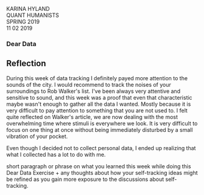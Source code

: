 KARINA HYLAND <br>
QUANT HUMANISTS <br>
SPRING 2019 <br>
11 02 2019

### Dear Data
## Reflection

During this week of data tracking I definitely payed more attention to the sounds of the city. I would recommend to track the noises of your surroundings to Rob Walker's list. I've been always very attentive and sensitive to sound, and this week was a proof that even that characteristic maybe wasn't enough to gather all the data I wanted. Mostly because it is very difficult to pay attention to something that you are not used to. I felt quite reflected on Walker's article, we are now dealing with the most overwhelming time where stimuli is everywhere we look. It is very difficult to focus on one thing at once without being immediately disturbed by a small vibration of your pocket.

Even though I decided not to collect personal data, I ended up realizing that what I collected has a lot to do with me. 

short paragraph or phrase on what you learned this week while doing this Dear Data Exercise + any thoughts about how your self-tracking ideas might be refined as you gain more exposure to the discussions about self-tracking.
